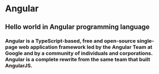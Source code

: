 # Angular
## Hello world in Angular programming language

### Angular is a TypeScript-based, free and open-source single-page web application framework led by the Angular Team at Google and by a community of individuals and corporations. Angular is a complete rewrite from the same team that built AngularJS.